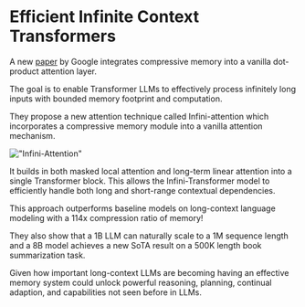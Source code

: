 # Efficient Infinite Context Transformers




A new [paper](https://arxiv.org/abs/2404.07143) by Google integrates compressive memory into a vanilla dot-product attention layer. 

The goal is to enable Transformer LLMs to effectively process infinitely long inputs with bounded memory footprint and computation.

They propose a new attention technique called Infini-attention which incorporates a compressive memory module into a vanilla attention mechanism. 

!["Infini-Attention"](../../img/research/infini-attention.png)

It builds in both masked local attention and long-term linear attention into a single Transformer block. This allows the Infini-Transformer model to efficiently handle both long and short-range contextual dependencies. 

This approach outperforms baseline models on long-context language modeling with a 114x compression ratio of memory!

They also show that a 1B LLM can naturally scale to a 1M sequence length and a 8B model achieves a new SoTA result on a 500K length book summarization task.

Given how important long-context LLMs are becoming having an effective memory system could unlock powerful reasoning, planning, continual adaption, and capabilities not seen before in LLMs.
